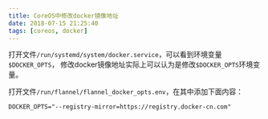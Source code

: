 ```yaml
---
title: CoreOS中修改docker镜像地址
date: 2018-07-15 21:25:40
tags: [coreos, docker]
---
```


打开文件`/run/systemd/system/docker.service`，可以看到环境变量`$DOCKER_OPTS`，
修改docker镜像地址实际上可以认为是修改`$DOCKER_OPTS`环境变量。

打开文件`/run/flannel/flannel_docker_opts.env`，在其中添加下面内容：

```
DOCKER_OPTS="--registry-mirror=https://registry.docker-cn.com"
```
